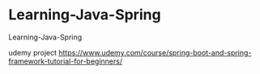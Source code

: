 # Learning-Java-Spring
Learning-Java-Spring


udemy project
https://www.udemy.com/course/spring-boot-and-spring-framework-tutorial-for-beginners/
